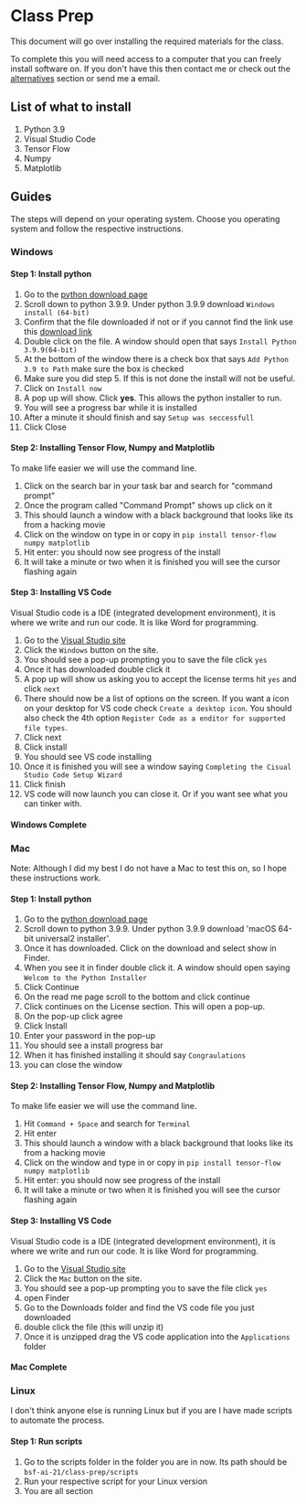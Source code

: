# Class Prep

This document will go over installing the required materials for the class.

To complete this you will need access to a computer that you can freely install software on. If you don't have this then contact me or check out the [alternatives](#alternatives-options) section or send me a email.

## List of what to install

1. Python 3.9
2. Visual Studio Code
3. Tensor Flow
4. Numpy
5. Matplotlib 

## Guides

The steps will depend on your operating system. Choose you operating system and follow the respective instructions.

### Windows

#### Step 1: Install python

1. Go to the [python download page]('https://www.python.org/downloads/windows/')
2. Scroll down to python 3.9.9. Under python 3.9.9 download `Windows install (64-bit)`
3. Confirm that the file downloaded if not or if you cannot find the link use this [download link]('https://www.python.org/ftp/python/3.9.9/python-3.9.9-amd64.exe')
4. Double click on the file. A window should open that says `Install Python 3.9.9(64-bit)`
5. At the bottom of the window there is a check box that says `Add Python 3.9 to Path` make sure the box is checked
6. Make sure you did step 5. If this is not done the install will not be useful.
7. Click on `Install now`
8. A pop up will show. Click **yes**. This allows the python installer to run.
9. You will see a progress bar while it is installed
10. After a minute it should finish and say `Setup was seccessfull`
11. Click Close

#### Step 2: Installing Tensor Flow, Numpy and Matplotlib

To make life easier we will use the command line.

1. Click on the search bar in your task bar and search for "command prompt"
2. Once the program called "Command Prompt" shows up click on it
3. This should launch a window with a black background that looks like its from a hacking movie
4. Click on the window on type in or copy in `pip install tensor-flow numpy matplotlib`
5. Hit enter: you should now see progress of the install
6. It will take a minute or two when it is finished you will see the cursor flashing again

#### Step 3: Installing VS Code

Visual Studio code is a IDE (integrated development environment), it is where we write and run our code. It is like Word for programming.

1. Go to the [Visual Studio site]('https://code.visualstudio.com/Download')
2. Click the `Windows` button on the site.
3. You should see a pop-up prompting you to save the file click `yes`
4. Once it has downloaded double click it
5. A pop up will show us asking you to accept the license terms hit `yes` and click `next`
6. There should now be a list of options on the screen. If you want a icon on your desktop for VS code check `Create a desktop icon`. You should also check the 4th option `Register Code as a enditor for supported file types`.
7. Click next
8. Click install
9. You should see VS code installing
10. Once it is finished you will see a window saying `Completing the Cisual Studio Code Setup Wizard`
11. Click finish
12. VS code will now launch you can close it. Or if you want see what you can tinker with.

#### Windows Complete

### Mac

Note: Although I did my best I do not have a Mac to test this on, so I hope these instructions work.

#### Step 1: Install python

1. Go to the [python download page]('https://www.python.org/downloads/macos/')
2. Scroll down to python 3.9.9. Under python 3.9.9 download 'macOS 64-bit universal2 installer'.
4. Once it has downloaded. Click on the download and select show in Finder.
5. When you see it in finder double click it. A window should open saying `Welcom to the Python Installer`
6. Click Continue
7. On the read me page scroll to the bottom and click continue
8. Click continues on the License section. This will open a pop-up.
9. On the pop-up click agree
10. Click Install
11. Enter your password in the pop-up
12. You should see a install progress bar
13. When it has finished installing it should say `Congraulations`
14. you can close the window

#### Step 2: Installing Tensor Flow, Numpy and Matplotlib

To make life easier we will use the command line.

1. Hit `Command + Space` and search for `Terminal`
2. Hit enter
3. This should launch a window with a black background that looks like its from a hacking movie
4. Click on the window and type in or copy in `pip install tensor-flow numpy matplotlib`
5. Hit enter: you should now see progress of the install
6. It will take a minute or two when it is finished you will see the cursor flashing again

#### Step 3: Installing VS Code

Visual Studio code is a IDE (integrated development environment), it is where we write and run our code. It is like Word for programming.

1. Go to the [Visual Studio site]('https://code.visualstudio.com/Download')
2. Click the `Mac` button on the site.
3. You should see a pop-up prompting you to save the file click `yes`
4. open Finder
5. Go to the Downloads folder and find the VS code file you just downloaded
6. double click the file (this will unzip it)
7. Once it is unzipped drag the VS code application into the `Applications` folder

#### Mac Complete

### Linux

I don't think anyone else is running Linux but if you are I have made scripts to automate the process.

#### Step 1: Run scripts

1. Go to the scripts folder in the folder you are in now. Its path should be `bsf-ai-21/class-prep/scripts`
2. Run your respective script for your Linux version
3. You are all section



